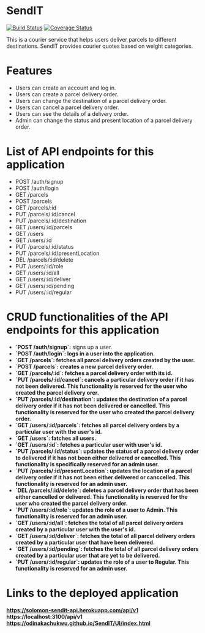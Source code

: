 # SendIT

[![Build Status](https://travis-ci.org/ODINAKACHUKWU/SendIT.svg?branch=develop)](https://travis-ci.org/ODINAKACHUKWU/SendIT)
[![Coverage Status](https://coveralls.io/repos/github/ODINAKACHUKWU/SendIT/badge.svg?branch=develop)](https://coveralls.io/github/ODINAKACHUKWU/SendIT?branch=develop)

This is a courier service that helps users deliver parcels to different destinations. SendIT provides courier quotes based on weight categories.

# Features

<ul>
  <li>Users can create an account and log in.</li>
  <li>Users can create a parcel delivery order.</li>
  <li>Users can change the destination of a parcel delivery order.</li>
  <li>Users can cancel a parcel delivery order.</li>
  <li>Users can see the details of a delivery order.</li>
  <li>Admin can change the status and present location of a parcel delivery order.</li>
</ul>

# List of API endpoints for this application 

<ul>
  <li>POST /auth/signup</li>
  <li>POST /auth/login</li>
  <li>GET /parcels</li>
  <li>POST /parcels</li>
  <li>GET /parcels/:id</li>
  <li>PUT /parcels/:id/cancel</li>
  <li>PUT /parcels/:id/destination</li>
  <li>GET /users/:id/parcels</li>
  <li>GET /users</li>
  <li>GET /users/:id</li>
  <li>PUT /parcels/:id/status</li>
  <li>PUT /parcels/:id/presentLocation</li>
  <li>DEL /parcels/:id/delete</li>
  <li>PUT /users/:id/role</li>
  <li>GET /users/:id/all</li>
  <li>GET /users/:id/deliver</li>
  <li>GET /users/:id/pending</li>
  <li>PUT /users/:id/regular</li>
</ul>

# CRUD functionalities of the API endpoints for this application

<ul>
  <li><b>`POST /auth/signup`:</b> signs up a user.</li>
  <li><b>`POST /auth/login`:<b> logs in a user into the application.</li>
  <li><b>`GET /parcels`:</b> fetches all parcel delivery orders created by the user.</li>
  <li><b>`POST /parcels`:</b> creates a new parcel delivery order.</li>
  <li><b>`GET /parcels/:id`:</b> fetches a parcel delivery order with its id.</li>
  <li><b>`PUT /parcels/:id/cancel`:</b> cancels a particular delivery order if it has not been delivered. This functionality is reserved for the user who created the parcel delivery orer.</li>
  <li><b>`PUT /parcels/:id/destination`:</b> updates the destination of a parcel delivery order if it has not been delivered or cancelled. This functionality is reserved for the user who created the parcel delivery order.</li>
  <li><b>`GET /users/:id/parcels`:</b> fetches all parcel delivery orders by a particular user with the user's id.</li>
  <li><b>`GET /users`:</b> fatches all users.</li>
  <li><b>`GET /users/:id`:</b> fetches a particular user with user's id.</li>
  <li><b>`PUT /parcels/:id/status`:</b> updates the status of a parcel delivery order to delivered if it has not been either delivered or cancelled. This functionality is specifically reserved for an admin user.</li>
  <li><b>`PUT /parcels/:id/presentLocation`:</b> updates the location of a parcel delivery order if it has not been either delivered or canccelled. This functionality is reserved for an admin user.</li>
  <li><b>`DEL /parcels/:id/delete`:</b> deletes a parcel delivery order that has been either cancelled or delivered. This functionality is reserved for the user who created the parcel delivery order.</li>
  <li><b>`PUT /users/:id/role`:</b> updates the role of a user to Admin. This functionality is reserved for an admin user.</li>
  <li><b>`GET /users/:id/all`:</b> fetches the total of all parcel delivery orders created by a particular user with the user's id.</li>
  <li><b>`GET /users/:id/deliver`:</b> fetches the total of all parcel delivery orders created by a particular user that have been delivered.</li>
  <li><b>`GET /users/:id/pending`:</b> fetches the total of all parcel delivery orders created by a particular user that are yet to be delivered.</li>
  <li><b>`PUT /users/:id/regular`:</b> updates the role of a user to Regular. This functionality is reserved for an admin user.</li>
</ul>



# Links to the deployed application

https://solomon-sendit-api.herokuapp.com/api/v1
https://localhost:3100/api/v1
https://odinakachukwu.github.io/SendIT/UI/index.html

